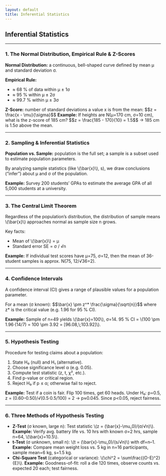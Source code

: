 ```yaml
---
layout: default
title: Inferential Statistics
---
```


<div>
  <h2>Inferential Statistics</h2>

  <hr>

  <h3>1. The Normal Distribution, Empirical Rule &amp; Z-Scores</h3>
  <p><strong>Normal Distribution:</strong> a continuous, bell-shaped curve defined by mean μ and standard deviation σ.</p>
  <p><strong>Empirical Rule:</strong>  
    <ul>
      <li>≈ 68 % of data within μ ± 1σ</li>
      <li>≈ 95 % within μ ± 2σ</li>
      <li>≈ 99.7 % within μ ± 3σ</li>
    </ul>
  </p>
  <p><strong>Z-Score:</strong> number of standard deviations a value x is from the mean:  
    $$z = \frac{x - \mu}{\sigma}$$  
    <strong>Example:</strong> If heights are N(μ=170 cm, σ=10 cm), what is the z-score of 185 cm?  
    $$z = \frac{185 - 170}{10} = 1.5$$  
    → 185 cm is 1.5σ above the mean.
  </p>

  <hr>

  <h3>2. Sampling &amp; Inferential Statistics</h3>
  <p><strong>Population vs. Sample:</strong> population is the full set; a sample is a subset used to estimate population parameters.</p>
  <p>By analyzing sample statistics (like \(\bar{x}\), s), we draw conclusions (“infer”) about μ and σ of the population.</p>
  <p><strong>Example:</strong> Survey 200 students’ GPAs to estimate the average GPA of all 5,000 students at a university.</p>

  <hr>

  <h3>3. The Central Limit Theorem</h3>
  <p>Regardless of the population’s distribution, the distribution of sample means \(\bar{x}\) approaches normal as sample size n grows.</p>
  <p>Key facts:  
    <ul>
      <li>Mean of \(\bar{x}\) = μ</li>
      <li>Standard error SE = σ / √n</li>
    </ul>
  </p>
  <p><strong>Example:</strong> If individual test scores have μ=75, σ=12, then the mean of 36-student samples is approx. N(75, 12/√36=2).</p>

  <hr>

  <h3>4. Confidence Intervals</h3>
  <p>A confidence interval (CI) gives a range of plausible values for a population parameter.</p>
  <p>For a mean (σ known):  
    $$\bar{x} \pm z^* \frac{\sigma}{\sqrt{n}}$$  
    where z* is the critical value (e.g. 1.96 for 95 % CI).</p>
  <p><strong>Example:</strong> Sample of n=49 yields \(\bar{x}=100\), σ=14.  
    95 % CI = \(100 \pm 1.96·(14/7) = 100 \pm 3.92 = [96.08,\;103.92]\).</p>

  <hr>

  <h3>5. Hypothesis Testing</h3>
  <p>Procedure for testing claims about a population:</p>
  <ol>
    <li>State H₀ (null) and H₁ (alternative).</li>
    <li>Choose significance level α (e.g. 0.05).</li>
    <li>Compute test statistic (z, t, χ², etc.).</li>
    <li>Find p-value or critical region.</li>
    <li>Reject H₀ if p ≤ α; otherwise fail to reject.</li>
  </ol>
  <p><strong>Example:</strong> Test if a coin is fair. Flip 100 times, get 60 heads.  
    Under H₀: p=0.5, z = (0.60–0.50)/√(0.5·0.5/100) = 2 → p≈0.045. Since p<0.05, reject fairness.
  </p>

  <hr>

  <h3>6. Three Methods of Hypothesis Testing</h3>
  <ul>
    <li><strong>Z-Test</strong> (σ known, large n):  
      Test statistic \(z = (\bar{x}-\mu_0)/(σ/√n)\).  
      <strong>Example:</strong> Verify avg. battery life vs. 10 hrs with known σ=2 hrs, sample n=64, \(\bar{x}=10.5\).</li>
    <li><strong>t-Test</strong> (σ unknown, small n):  
      \(t = (\bar{x}-\mu_0)/(s/√n)\) with df=n–1.  
      <strong>Example:</strong> Compare mean weight loss vs. 5 kg in n=16 participants, sample mean=6 kg, s=1.5 kg.</li>
    <li><strong>Chi-Square Test</strong> (categorical or variance):  
      \(\chi^2 = \sum\frac{(O-E)^2}{E}\).  
      <strong>Example:</strong> Goodness-of-fit: roll a die 120 times, observe counts vs. expected 20 each; test fairness.</li>
  </ul>
</div>
